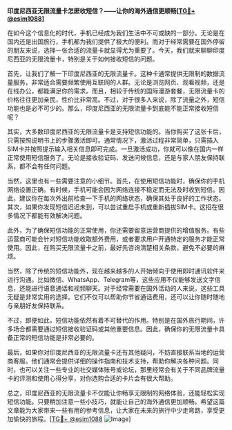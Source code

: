 **印度尼西亚无限流量卡怎麽收短信？——让你的海外通信更顺畅[[TG💪+ @esim1088](https://t.me/s/esim1088)]**

在如今这个信息化的时代，手机已经成为我们生活中不可或缺的一部分。无论是在国内还是出国旅行，手机都为我们提供了极大的便利。而对于经常需要在国外停留的朋友来说，选择一张合适的流量卡就显得尤为重要了。今天，我们就来聊聊印度尼西亚的无限流量卡，特别是关于如何接收短信的问题。

首先，让我们了解一下印度尼西亚的无限流量卡。这种卡通常提供无限制的数据流量服务，非常适合需要频繁使用互联网的人群。无论是浏览网页、观看视频，还是在线办公，都能满足你的需求。而且，相较于传统的国际漫游套餐，无限流量卡的价格往往更加亲民，性价比非常高。不过，对于很多人来说，除了流量之外，短信功能也是必不可少的。那么，印度尼西亚的无限流量卡到底能不能正常接收短信呢？

其实，大多数印度尼西亚的无限流量卡是支持短信功能的。当你购买了这张卡后，只需按照说明书上的步骤激活即可。通常情况下，激活过程非常简单，只需插入SIM卡并按照提示输入相关信息即可完成。一旦激活成功，你就可以像在国内一样正常使用短信服务了。无论是接收验证码、发送问候信息，还是与家人朋友保持联系，都不会有任何问题。

当然，这里也有一些需要注意的小细节。首先，在使用短信功能时，确保你的手机网络设置正确。有时候，手机可能会因为网络连接不稳定而无法及时收到短信。因此，建议你在每次外出前检查一下手机的网络状态，确保其处于良好的工作状态。其次，如果你发现短信迟迟未到，可以尝试重启手机或重新插拔SIM卡。这招在很多情况下都能有效解决问题。

此外，为了确保短信功能的正常使用，你还需要留意运营商提供的增值服务。有些运营商可能会针对短信功能收取额外费用，或者要求用户开通特定的服务才能正常使用。因此，在购买无限流量卡之前，最好先咨询清楚相关条款，避免不必要的麻烦。

当然，除了传统的短信功能外，现在越来越多的人开始倾向于使用即时通讯软件来进行沟通。比如微信、WhatsApp、Telegram等，这些应用不仅能够发送文字信息，还能进行语音通话和视频聊天。对于经常需要在国外活动的人来说，这些工具无疑是非常实用的选择。它们不仅可以帮助你节省通话费用，还可以让你随时随地与亲朋好友保持联系。

不过，即便如此，短信功能依然有着不可替代的作用。特别是在国外旅行期间，许多场合都需要通过短信接收验证码或其他重要信息。因此，确保你的无限流量卡具备正常的短信功能是非常必要的。

最后，如果你对印度尼西亚的无限流量卡还有其他疑问，不妨直接联系当地的运营商客服。他们通常会提供详细的操作指南和技术支持，帮助你解决各种问题。同时，也可以关注一些专业的社交媒体账号或论坛，那里经常会有关于不同品牌流量卡的评测和使用心得分享，对你选购合适的卡片会有很大帮助。

总之，印度尼西亚的无限流量卡不仅能让你畅享无限制的网络体验，还能轻松实现短信功能。只要稍加注意一些小技巧，就能让自己的海外通信更加顺畅。希望这篇文章能为大家带来一些有用的参考信息，让大家在未来的旅行中少走弯路，享受更加愉快的旅程。[[TG💪+ @esim1088](https://t.me/s/esim1088) ![Image](https://i.postimg.cc/4NQfJmqS/Snipaste-2025-05-13-00-14-12.png)]